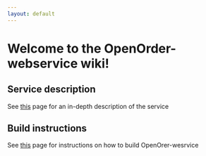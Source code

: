 ```yaml
---
layout: default
---
```

# Welcome to the OpenOrder-webservice wiki!

## Service description
See [this](/OpenOrderWebservice.md) page for an in-depth description of the service

## Build instructions
See [this](/Build.md) page for instructions on how to build OpenOrer-wesrvice
